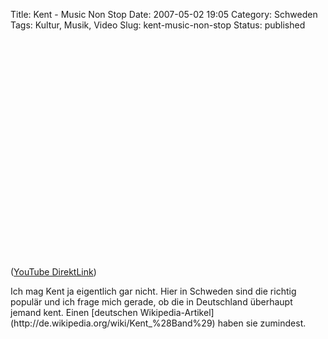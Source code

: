 Title: Kent - Music Non Stop
Date: 2007-05-02 19:05
Category: Schweden
Tags: Kultur, Musik, Video
Slug: kent-music-non-stop
Status: published

<p>
<object width="425" height="350">
<param name="movie" value="http://www.youtube.com/v/aN0nvjar0dA"></param><param name="wmode" value="transparent"></param>

<embed src="http://www.youtube.com/v/aN0nvjar0dA" type="application/x-shockwave-flash" wmode="transparent" width="425" height="350">
</embed>
</object>
  
([YouTube DirektLink](http://youtube.com/watch?v=aN0nvjar0dA))

</p>
Ich mag Kent ja eigentlich gar nicht. Hier in Schweden sind die richtig
populär und ich frage mich gerade, ob die in Deutschland überhaupt
jemand kent. Einen [deutschen
Wikipedia-Artikel](http://de.wikipedia.org/wiki/Kent_%28Band%29) haben
sie zumindest.

